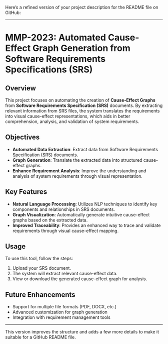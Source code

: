 Here’s a refined version of your project description for the README file on GitHub:

---

# MMP-2023: Automated Cause-Effect Graph Generation from Software Requirements Specifications (SRS)

## Overview
This project focuses on automating the creation of **Cause-Effect Graphs** from **Software Requirements Specification (SRS)** documents. By extracting relevant information from SRS files, the system translates the requirements into visual cause-effect representations, which aids in better comprehension, analysis, and validation of system requirements.

## Objectives
- **Automated Data Extraction**: Extract data from Software Requirements Specification (SRS) documents.
- **Graph Generation**: Translate the extracted data into structured cause-effect graphs.
- **Enhance Requirement Analysis**: Improve the understanding and analysis of system requirements through visual representation.

## Key Features
- **Natural Language Processing**: Utilizes NLP techniques to identify key components and relationships in SRS documents.
- **Graph Visualization**: Automatically generate intuitive cause-effect graphs based on the extracted data.
- **Improved Traceability**: Provides an enhanced way to trace and validate requirements through visual cause-effect mapping.

## Usage
To use this tool, follow the steps:

1. Upload your SRS document.
2. The system will extract relevant cause-effect data.
3. View or download the generated cause-effect graph for analysis.

## Future Enhancements
- Support for multiple file formats (PDF, DOCX, etc.)
- Advanced customization for graph generation
- Integration with requirement management tools

---

This version improves the structure and adds a few more details to make it suitable for a GitHub README file.

